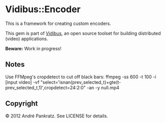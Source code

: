 # Vidibus::Encoder 

This is a framework for creating custom encoders.

This gem is part of [Vidibus](http://vidibus.org), an open source toolset for building distributed (video) applications.

**Beware:** Work in progress!


## Notes

Use FFMpeg's cropdetect to cut off black bars:
ffmpeg -ss 600 -t 100 -i [input video] -vf "select='isnan(prev_selected_t)+gte(t-prev_selected_t,1)',cropdetect=24:2:0" -an -y null.mp4


## Copyright

&copy; 2012 André Pankratz. See LICENSE for details.
